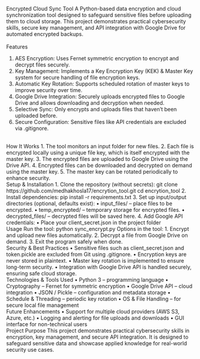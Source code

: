Encrypted Cloud Sync Tool
A Python-based data encryption and cloud synchronization tool designed to safeguard sensitive files before uploading them to cloud storage. This project demonstrates practical cybersecurity skills, secure key management, and API integration with Google Drive for automated encrypted backups.
<br>
<br>
Features
1. AES Encryption: Uses Fernet symmetric encryption to encrypt and decrypt files securely.
2. Key Management: Implements a Key Encryption Key (KEK) & Master Key system for secure handling of file encryption keys.
3. Automatic Key Rotation: Supports scheduled rotation of master keys to improve security over time.
4. Google Drive Integration: Securely uploads encrypted files to Google Drive and allows downloading and decryption when needed.
5. Selective Sync: Only encrypts and uploads files that haven’t been uploaded before.
6. Secure Configuration: Sensitive files like API credentials are excluded via .gitignore.
<br>
How It Works
1.	The tool monitors an input folder for new files.
2.	Each file is encrypted locally using a unique file key, which is itself encrypted with the master key.
3.	The encrypted files are uploaded to Google Drive using the Drive API.
4.	Encrypted files can be downloaded and decrypted on demand using the master key.
5.	The master key can be rotated periodically to enhance security.
<br>
Setup & Installation
1.	Clone the repository (without secrets):
git clone https://github.com/medhakhosla17/encrytion_tool.git
cd encrytion_tool
2.	Install dependencies:
pip install -r requirements.txt
3.	Set up input/output directories (optional, defaults exist):
•	input_files/ – place files to be encrypted.
•	temp_encrypted/ – temporary storage for encrypted files.
•	decrypted_files/ – decrypted files will be saved here.
4.	Add Google API credentials:
•	Place your client_secret.json in the project folder
<br>
Usage
Run the tool:
python sync_encrypt.py
Options in the tool:
1.	Encrypt and upload new files automatically.
2.	Decrypt a file from Google Drive on demand.
3.	Exit the program safely when done.
<br>
Security & Best Practices
•	Sensitive files such as client_secret.json and token.pickle are excluded from Git using .gitignore.
•	Encryption keys are never stored in plaintext.
•	Master key rotation is implemented to ensure long-term security.
•	Integration with Google Drive API is handled securely, ensuring safe cloud storage.
<br>
Technologies & Tools Used
•	Python 3 – programming language
•	Cryptography – Fernet for symmetric encryption
•	Google Drive API – cloud integration
•	JSON / Pickle – configuration and metadata storage
•	Schedule & Threading – periodic key rotation
•	OS & File Handling – for secure local file management
<br>
Future Enhancements
•	Support for multiple cloud providers (AWS S3, Azure, etc.)
•	Logging and alerting for file uploads and downloads
•	GUI interface for non-technical users
<br>
Project Purpose
This project demonstrates practical cybersecurity skills in encryption, key management, and secure API integration. It is designed to safeguard sensitive data and showcase applied knowledge for real-world security use cases.

